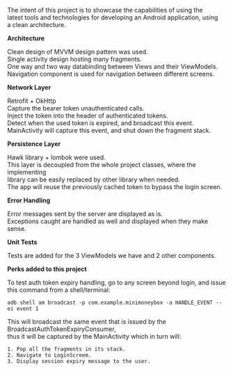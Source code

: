 The intent of this project is to showcase the capabilities of using the  
latest tools and technologies for developing an Android application, using  
a clean architecture.

**Architecture**

Clean design of MVVM design pattern was used.  
Single activity design hosting many fragments.  
One way and two way databinding between Views and their ViewModels.  
Navigation component is used for navigation between different screens.

**Network Layer**

Retrofit + OkHttp  
Capture the bearer token unauthenticated calls.  
Inject the token into the header of authenticated tokens.  
Detect when the used token is expired, and broadcast this event.  
MainActivity will capture this event, and shut down the fragment stack.

**Persistence Layer**

Hawk library + lombok were used.  
This layer is decoupled from the whole project classes, where the implementing  
library can be easily replaced by other library when needed.  
The app will reuse the previously cached token to bypass the login screen.


**Error Handling**

Error messages sent by the server are displayed as is.  
Exceptions caught are handled as well and displayed when they make sense.

**Unit Tests**

Tests are added for the 3 ViewModels we have and 2 other components.

**Perks added to this project**

To test auth token expiry handling, go to any screen beyond login, and issue
this command from a shell/terminal:

`adb shell am broadcast -p com.example.minimoneybox -a HANDLE_EVENT --ei event 1`

This will broadcast the same event that is issued by the BroadcastAuthTokenExpiryConsumer,  
thus it will be captured by the MainActivity which in turn will:

    1. Pop all the fragments in its stack.  
    2. Navigate to LoginScreem.  
    3. Display session expiry message to the user.  